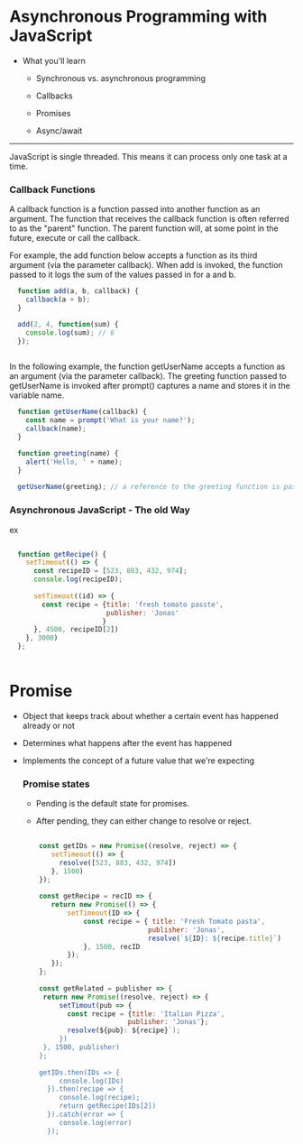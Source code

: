 # Asynchronous Programming with JavaScript

  - What you'll learn
  
    - Synchronous vs. asynchronous programming
    
    - Callbacks
    
    - Promises
    
    - Async/await
    
 ___

JavaScript is single threaded. This means it can process only one task at a time.

### Callback Functions

A callback function is a function passed into another function as an argument. The function that receives the callback function is often referred to as the "parent" function. The parent function will, at some point in the future, execute or call the callback.

For example, the add function below accepts a function as its third argument (via the parameter callback). When add is invoked, the function passed to it logs the sum of the values passed in for a and b.

```js
  function add(a, b, callback) {
    callback(a + b);
  }

  add(2, 4, function(sum) {
    console.log(sum); // 6
  });
  
```

In the following example, the function getUserName accepts a function as an argument (via the parameter callback). The greeting function passed to getUserName is invoked after prompt() captures a name and stores it in the variable name.

```js
  function getUserName(callback) {
    const name = prompt('What is your name?');
    callback(name);
  }

  function greeting(name) {
    alert('Hello, ' + name);
  }
  
  getUserName(greeting); // a reference to the greeting function is passed / to   the function

```

### Asynchronous JavaScript - The old Way

ex
```js

  function getRecipe() {
    setTimeout(() => {
      const recipeID = [523, 883, 432, 974];
      console.log(recipeID);
      
      setTimeout((id) => {
        const recipe = {title: 'fresh tomato passte',
                        publisher: 'Jonas'
                       }
      }, 4500, recipeID[2])
    }, 3000)
  };
  
```

# Promise

- Object that keeps track about whether a certain event has happened already or not

- Determines what happens after the event has happened

- Implements the concept of a future value that we're expecting

  ### Promise states
      
     - Pending is the default state for promises.
     
     - After pending, they can either change to resolve or reject.
     
   ```js
     
       const getIDs = new Promise((resolve, reject) => {
          setTimeout(() => {
            resolve([523, 883, 432, 974])
          }, 1500)
       });
       
       const getRecipe = recID => {
          return new Promise(() => {
              setTimeout(ID => {
                  const recipe = { title: 'Fresh Tomato pasta',
                                  publisher: 'Jonas', 
                                  resolve(`${ID}: ${recipe.title}`)
                  }, 1500, recID
              });
          });
       };
       
       const getRelated = publisher => {
        return new Promise((resolve, reject) => {
            setTimout(pub => {
              const recipe = {title: 'Italian Pizza',
                             publisher: 'Jonas'};
              resolve(${pub}: ${recipe}`);
            })
        }, 1500, publisher)
       };
       
       getIDs.then(IDs => {
            console.log(IDs)
         }).then(recipe => {
            console.log(recipe);
            return getRecipe(IDs[2])
         }).catch(error => {
            console.log(error)
         });
       
   ```
